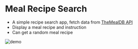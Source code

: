 # Meal Recipe Search

- A simple recipe search app, fetch data from [TheMealDB API](https://www.themealdb.com/api.php)
- Display a meal recipe and instruction
- Can get a random meal recipe

![demo](https://github.com/charlisung/recipe-search/blob/main/src/img/recipe-search.gif)
